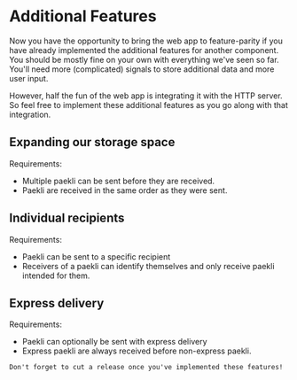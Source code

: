 # Additional Features

Now you have the opportunity to bring the web app to feature-parity if you have already implemented the additional features for another component.
You should be mostly fine on your own with everything we've seen so far.
You'll need more (complicated) signals to store additional data and more user input.

However, half the fun of the web app is integrating it with the HTTP server.
So feel free to implement these additional features as you go along with that integration.

## Expanding our storage space

Requirements:
- Multiple paekli can be sent before they are received.
- Paekli are received in the same order as they were sent.

## Individual recipients

Requirements:
- Paekli can be sent to a specific recipient
- Receivers of a paekli can identify themselves and only receive paekli intended for them.

## Express delivery

Requirements:
- Paekli can optionally be sent with express delivery
- Express paekli are always received before non-express paekli.

```admonish check title="Release"
Don't forget to cut a release once you've implemented these features!
```
